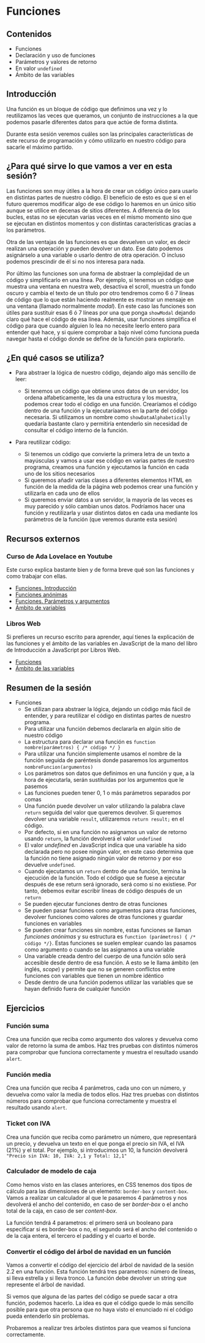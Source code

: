 # Funciones

## Contenidos

- Funciones
- Declaración y uso de funciones
- Parámetros y valores de retorno
- En valor `undefined`
- Ámbito de las variables


## Introducción

Una función es un bloque de código que definimos una vez y lo reutilizamos las veces que queramos, un conjunto de instrucciones a la que podemos pasarle diferentes datos para que actúe de forma distinta.

Durante esta sesión veremos cuáles son las principales características de este recurso de programación y cómo utilizarlo en nuestro código para sacarle el máximo partido.


## ¿Para qué sirve lo que vamos a ver en esta sesión?

Las funciones son muy útiles a la hora de crear un código único para usarlo en distintas partes de nuestro código. El beneficio de esto es que si en el futuro queremos modificar algo de ese código lo haremos en un único sitio aunque se utilice en decenas de sitios diferentes. A diferencia de los bucles, estas no se ejecutan varias veces en el mismo momento sino que se ejecutan en distintos momentos y con distintas características gracias a los parámetros.

Otra de las ventajas de las funciones es que devuelven un valor, es decir realizan una operación y pueden devolver un dato. Ese dato podemos asignárselo a una variable o usarlo dentro de otra operación. O incluso podemos prescindir de él si no nos interesa para nada.

Por último las funciones son una forma de abstraer la complejidad de un código y simplificarlo en una línea. Por ejemplo, si tenemos un código que muestra una ventana en nuestra web, desactiva el scroll, muestra un fondo oscuro y cambia el texto de un título por otro tendremos como 6 ó 7 líneas de código que lo que están haciendo realmente es mostrar un mensaje en una ventana (llamado normalmente _modal_). En este caso las funciones son útiles para sustituir esas 6 ó 7 líneas por una que ponga `showModal` dejando claro qué hace el código de esa línea. Además, usar funciones simplifica el código para que cuando alguien lo lea no necesite leerlo entero para entender qué hace, y si quiere comprobar a bajo nivel cómo funciona pueda navegar hasta el código donde se define de la función para explorarlo.


## ¿En qué casos se utiliza?

- Para abstraer la lógica de nuestro código, dejando algo más sencillo de leer:
  - Si tenemos un código que obtiene unos datos de un servidor, los ordena alfabeticamente, les da una estructura y los muestra, podemos crear todo el código en una función. Crearíamos el código dentro de una función y la ejecutaríaamos en la parte del código necesaria. Si utilizamos un nombre como `showDataAlphabetically` quedaría bastante claro y permitiría entenderlo sin necesidad de consultar el código interno de la función.

- Para reutilizar código:
  - Si tenemos un código que convierte la primera letra de un texto a mayúsculas y vamos a usar ese código en varias partes de nuestro programa, creamos una función y ejecutamos la función en cada uno de los sitios necesarios
  - Si queremos añadir varias clases a diferentes elementos HTML en función de la medida de la página web podemos crear una función y utilizarla en cada uno de ellos
  - Si queremos enviar datos a un servidor, la mayoría de las veces es muy parecido y sólo cambian unos datos. Podríamos hacer una función y reutilizarla y usar distintos datos en cada una mediante los parámetros de la función (que veremos durante esta sesión)


## Recursos externos

### Curso de Ada Lovelace en Youtube

Este curso explica bastante bien y de forma breve qué son las funciones y como trabajar con ellas.

- [Funciones. Introducción](https://www.youtube.com/watch?v=PEfw6xuj8Y0&list=PLI7nHlOIIPOJtTDs1HVJABswW-xJcA7_o&index=16)
- [Funciones anónimas](https://www.youtube.com/watch?v=GstPXAffmmI&index=17&list=PLI7nHlOIIPOJtTDs1HVJABswW-xJcA7_o)
- [Funciones. Parámetros y argumentos](https://www.youtube.com/watch?v=5VVBrfWQ2Wk&index=18&list=PLI7nHlOIIPOJtTDs1HVJABswW-xJcA7_o)
- [Ámbito de variables](https://www.youtube.com/watch?v=HlY2jF74s_c&list=PLI7nHlOIIPOJtTDs1HVJABswW-xJcA7_o&index=19)

### Libros Web

Si prefieres un recurso escrito para aprender, aquí tienes la explicación de las funciones y el ámbito de las variables en JavaScript de la mano del libro de Introducción a JavaScript por Libros Web.

- [Funciones](http://librosweb.es/libro/javascript/capitulo_4/funciones.html)
- [Ámbito de las variables](http://librosweb.es/libro/javascript/capitulo_4/ambito_de_las_variables.html)


## Resumen de la sesión

- Funciones
  - Se utilizan para abstraer la lógica, dejando un código más fácil de entender, y para reutilizar el código en distintas partes de nuestro programa.
  - Para utilizar una función debemos declararla en algún sitio de nuestro código
  - La estructura para declarar una función es `function nombre(parámetros) { /* código */ }`
  - Para utilizar una función simplemente usamos el nombre de la función seguida de paréntesis donde pasaremos los argumentos `nombreFuncion(argumentos)`
  - Los parámetros son datos que definimos en una función y que, a la hora de ejecutarla, serán sustituidas por los argumentos que le pasemos
  - Las funciones pueden tener 0, 1 o más parámetros separados por comas
  - Una función puede devolver un valor utilizando la palabra clave `return` seguida del valor que queremos devolver. Si queremos devolver una variable `result`, utilizaremos `return result;` en el código.
  - Por defecto, si en una función no asignamos un valor de retorno usando `return`, la función devolverá el valor `undefined`
  - El valor _undefined_ en JavaScript indica que una variable ha sido declarada pero no posee ningún valor, en este caso determina que la función no tiene asignado ningún valor de retorno y por eso devuelve `undefined`.
  - Cuando ejecutamos un `return` dentro de una función, termina la ejecución de la función. Todo el código que se fuese a ejecutar después de ese return será ignorado, será como si no existiese. Por tanto, debemos evitar escribir líneas de código después de un `return`
  - Se pueden ejecutar funciones dentro de otras funciones
  - Se pueden pasar funciones como argumentos para otras funciones, devolver funciones como valores de otras funciones y guardar funciones en variables
  - Se pueden crear funciones sin nombre, estas funciones se llaman _funciones anónimas_ y su estructura es `function (parámetros) { /* código */}`. Estas funciones se suelen emplear cuando las pasamos como argumento o cuando se las asignamos a una variable
  - Una variable creada dentro del cuerpo de una función sólo será accesible desde dentro de esa función. A esto se le llama ámbito (en inglés, _scope_) y permite que no se generen conflictos entre funciones con variables que tienen un nombre idéntico
  - Desde dentro de una función podemos utilizar las variables que se hayan definido fuera de cualquier función


## Ejercicios

### Función suma

Crea una función que reciba como argumento dos valores y devuelva como valor de retorno la suma de ambos. Haz tres pruebas con distintos números para comprobar que funciona correctamente y muestra el resultado usando `alert`.

### Función media

Crea una función que reciba 4 parámetros, cada uno con un número, y devuelva como valor la media de todos ellos. Haz tres pruebas con distintos números para comprobar que funciona correctamente y muestra el resultado usando `alert`.

### Ticket con IVA

Crea una función que reciba como parámetro un número, que representará un precio, y devuelva un texto en el que ponga el precio sin IVA, el IVA (21%) y el total. Por ejemplo, si introducimos un 10, la función devolverá `"Precio sin IVA: 10, IVA: 2,1 y Total: 12,1"`

### Calculador de modelo de caja

Como hemos visto en las clases anteriores, en CSS tenemos dos tipos de cálculo para las dimensiones de un elemento: `border-box` y `content-box`. Vamos a realizar un calculador al que le pasaremos 4 parámetros y nos devolverá el ancho del contenido, en caso de ser _border-box_ o el ancho total de la caja, en caso de ser _content-box_.

La función tendrá 4 parametros: el primero será un booleano para especificar si es border-box o no, el segundo será el ancho del contenido o de la caja entera, el tercero el padding y el cuarto el borde.

### Convertir el código del árbol de navidad en un función

Vamos a convertir el código del ejercicio del árbol de navidad de la sesión 2.2 en una función. Esta función tendrá tres parametros: número de líneas, si lleva estrella y si lleva tronco. La función debe devolver un string que represente el árbol de navidad.

Si vemos que alguna de las partes del código se puede sacar a otra función, podemos hacerlo. La idea es que el código quede lo más sencillo posible para que otra persona que no haya visto el enunciado ni el código pueda entenderlo sin problemas.

Probaremos a realizar tres árboles distintos para que veamos si funciona correctamente.
